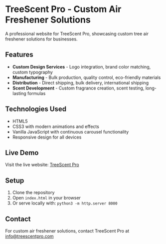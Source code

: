 # TreeScent Pro - Custom Air Freshener Solutions

A professional website for TreeScent Pro, showcasing custom tree air freshener solutions for businesses.

## Features

- **Custom Design Services** - Logo integration, brand color matching, custom typography
- **Manufacturing** - Bulk production, quality control, eco-friendly materials
- **Distribution** - Direct shipping, bulk delivery, international shipping
- **Scent Development** - Custom fragrance creation, scent testing, long-lasting formulas

## Technologies Used

- HTML5
- CSS3 with modern animations and effects
- Vanilla JavaScript with continuous carousel functionality
- Responsive design for all devices

## Live Demo

Visit the live website: [TreeScent Pro](https://your-username.github.io/treescent-pro)

## Setup

1. Clone the repository
2. Open `index.html` in your browser
3. Or serve locally with: `python3 -m http.server 8000`

## Contact

For custom air freshener solutions, contact TreeScent Pro at info@treescentpro.com 